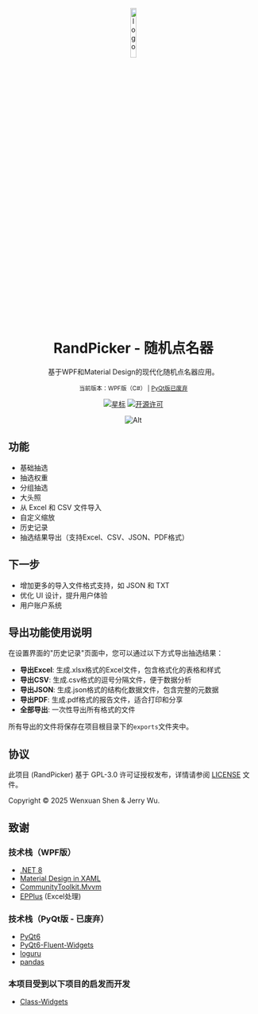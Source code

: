 <p align="center">
  <img width="16%" align="center" src="img/Logo.png" alt="logo">
</p>
  <h1 align="center">
  RandPicker - 随机点名器
</h1>
<p align="center">
 基于WPF和Material Design的现代化随机点名器应用。
</p>
<p align="center">
  <small>当前版本：WPF版（C#） | <a href="#pyqt-legacy">PyQt版已废弃</a></small>
</p>
<div align="center">

[![星标](https://img.shields.io/github/stars/xuanxuan1231/RandPicker?style=for-the-badge&color=orange&label=星标)](https://github.com/xuanxuan1231/RandPicker)
[![开源许可](https://img.shields.io/badge/license-GPLv3-blue.svg?label=开源许可证&style=for-the-badge)](https://github.com/xuanxuan1231/RandPicker?tab=GPL-3.0-1-ov-file)


![Alt](https://repobeats.axiom.co/api/embed/ff60ad27c90fd6c3b3cd25ec6b25816277fcd45e.svg "Repobeats analytics image")

</div>

## 功能
- 基础抽选
- 抽选权重
- 分组抽选
- 大头照
- 从 Excel 和 CSV 文件导入
- 自定义缩放
- 历史记录
- 抽选结果导出（支持Excel、CSV、JSON、PDF格式）

## 下一步
- 增加更多的导入文件格式支持，如 JSON 和 TXT
- 优化 UI 设计，提升用户体验
- 用户账户系统

## 导出功能使用说明
在设置界面的"历史记录"页面中，您可以通过以下方式导出抽选结果：
- **导出Excel**: 生成.xlsx格式的Excel文件，包含格式化的表格和样式
- **导出CSV**: 生成.csv格式的逗号分隔文件，便于数据分析
- **导出JSON**: 生成.json格式的结构化数据文件，包含完整的元数据
- **导出PDF**: 生成.pdf格式的报告文件，适合打印和分享
- **全部导出**: 一次性导出所有格式的文件

所有导出的文件将保存在项目根目录下的`exports`文件夹中。

## 协议
此项目 (RandPicker) 基于 GPL-3.0 许可证授权发布，详情请参阅 [LICENSE](LICENSE) 文件。

Copyright © 2025 Wenxuan Shen & Jerry Wu.

## 致谢
### 技术栈（WPF版）
- [.NET 8](https://dotnet.microsoft.com/en-us/download/dotnet/8.0)
- [Material Design in XAML](https://github.com/MaterialDesignInXAML/MaterialDesignInXamlToolkit)
- [CommunityToolkit.Mvvm](https://learn.microsoft.com/en-us/windows/communitytoolkit/mvvm/)
- [EPPlus](https://github.com/JanKallman/EPPlus) (Excel处理)

### 技术栈（PyQt版 - 已废弃）
- [PyQt6](https://pypi.org/project/PyQt6)  
- [PyQt6-Fluent-Widgets](https://pypi.org/project/PyQt6-Fluent-Widgets)  
- [loguru](https://pypi.org/project/loguru)  
- [pandas](https://pypi.org/project/pandas)  

### 本项目受到以下项目的启发而开发
- [Class-Widgets](https://github.com/Class-Widgets/Class-Widgets)
